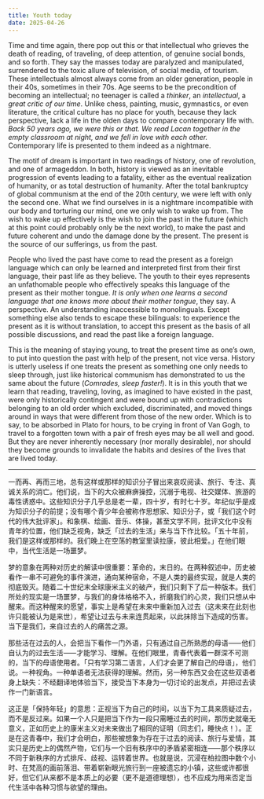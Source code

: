 ```yaml
---
title: Youth today
date: 2025-04-26
---
```

Time and time again, there pop out this or that intellectual who grieves the death of reading, of traveling, of deep attention, of genuine social bonds, and so forth. They say the masses today are paralyzed and manipulated, surrendered to the toxic allure of television, of social media, of tourism. These intellectuals almost always come from an older generation, people in their 40s, sometimes in their 70s. Age seems to be the precondition of becoming an intellectual; no teenager is called a *thinker*, an *intellectual*, a *great critic of our time*. Unlike chess, painting, music, gymnastics, or even literature, the critical culture has no place for youth, because they lack perspective, lack a life in the olden days to compare contemporary life with. *Back 50 years ago, we were this or that. We read Lacan together in the empty classroom at night, and we fell in love with each other.* Contemporary life is presented to them indeed as a nightmare.

The motif of dream is important in two readings of history, one of revolution, and one of armageddon. In both, history is viewed as an inevitable progression of events leading to a fatality, either as the eventual realization of humanity, or as total destruction of humanity. After the total bankruptcy of global communism at the end of the 20th century, we were left with only the second one. What we find ourselves in is a nightmare incompatible with our body and torturing our mind, one we only wish to wake up from. The wish to wake up effectively is the wish to join the past in the future (which at this point could probably only be the next world), to make the past and future coherent and undo the damage done by the present. The present is the source of our sufferings, us from the past.

People who lived the past have come to read the present as a foreign language which can only be learned and interpreted first from their first language, their past life as they believe. The youth to their eyes represents an unfathomable people who effectively speaks this language of the present as their mother tongue. *It is only when one learns a second language that one knows more about their mother tongue*, they say. A perspective. An understanding inaccessible to monolinguals. Except something else also tends to escape these bilinguals: to experience the present as it is without translation, to accept this present as the basis of all possible discussions, and read the past like a foreign language.

This is the meaning of staying young, to treat the present time as one’s own, to put into question the past with help of the present, not vice versa. History is utterly useless if one treats the present as something one only needs to sleep through, just like historical communism has demonstrated to us the same about the future (*Comrades, sleep faster!*). It is in this youth that we learn that reading, traveling, loving, as imagined to have existed in the past, were only historically contingent and were bound up with contradictions belonging to an old order which excluded, discriminated, and moved things around in ways that were different from those of the new order. Which is to say, to be absorbed in Plato for hours, to be crying in front of Van Gogh, to travel to a forgotten town with a pair of fresh eyes may be all well and good. But they are never inherently necessary (nor morally desirable), nor should they become grounds to invalidate the habits and desires of the lives that are lived today.

---

一而再、再而三地，总有这样或那样的知识分子冒出来哀叹阅读、旅行、专注、真诚关系的消亡。他们说，当下的大众被麻痹操控，沉溺于电视、社交媒体、旅游的毒性诱惑中。这些知识分子几乎总是老一辈，四十岁，有时七十岁。年纪似乎是成为知识分子的前提；没有哪个青少年会被称作思想家、知识分子，或「我们这个时代的伟大批评家」。和象棋、绘画、音乐、体操，甚至文学不同，批评文化中没有青年的位置，他们缺乏视角，缺乏「过去的生活」来与当下作比较。「五十年前，我们是这样或那样的。我们晚上在空荡的教室里读拉康，彼此相爱。」在他们眼中，当代生活是一场噩梦。

梦的意象在两种对历史的解读中很重要：革命的，末日的。在两种叙述中，历史被看作一串不可避免的事件演进，通向某种宿命，不是人类的最终实现，就是人类的彻底毁灭。随着二十世纪末全球康米主义的破产，我们只剩下了后一种版本。我们所处的现实是一场噩梦，与我们的身体格格不入，折磨我们的心灵，我们只想从中醒来。而这种醒来的愿望，事实上是希望在未来中重新加入过去（这未来在此刻也许只能被认为是来世），希望让过去与未来连贯起来，以此抹除当下造成的伤害。当下是我们，来自过去的人的痛苦之源。

那些活在过去的人，会把当下看作一门外语，只有通过自己所熟悉的母语⸺他们自认为的过去生活⸺才能学习、理解。在他们眼里，青春代表着一群深不可测的，当下的母语使用者。「只有学习第二语言，人们才会更了解自己的母语」，他们说。一种视角。一种单语者无法获得的理解。然而，另一种东西又会在这些双语者身上缺失：不经翻译地体验当下，接受当下本身为一切讨论的出发点，并把过去读作一门新语言。

这正是「保持年轻」的意思：正视当下为自己的时间，以当下为工具来质疑过去，而不是反过来。如果一个人只是把当下作为一段只需睡过去的时间，那历史就毫无意义，正如历史上的康米主义对未来做出了相同的证明（同志们，睡快点！）。正是在这青春中，我们才会明白，那些被想象为存在于过去的阅读、旅行与爱情，其实只是历史上的偶然产物，它们与一个旧有秩序中的矛盾紧密相连⸺那个秩序以不同于新秩序的方式排斥、歧视、运转着世界。也就是说，沉浸在柏拉图中数个小时、在梵高的画前落泪、带着崭新眼光旅行到一座被遗忘的小镇，这些或许都很好，但它们从来都不是本质上的必要（更不是道德理想），也不应成为用来否定当代生活中各种习惯与欲望的理由。
